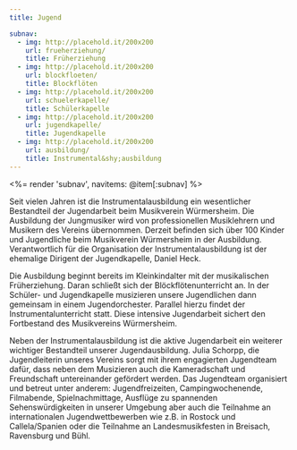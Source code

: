 ```yaml
---
title: Jugend

subnav:
  - img: http://placehold.it/200x200
    url: frueherziehung/
    title: Früherziehung
  - img: http://placehold.it/200x200
    url: blockfloeten/
    title: Blockflöten
  - img: http://placehold.it/200x200
    url: schuelerkapelle/
    title: Schülerkapelle
  - img: http://placehold.it/200x200
    url: jugendkapelle/
    title: Jugendkapelle
  - img: http://placehold.it/200x200
    url: ausbildung/
    title: Instrumental&shy;ausbildung
---
```


<%= render 'subnav', navitems: @item[:subnav] %>

Seit vielen Jahren ist die Instrumentalausbildung ein wesentlicher Bestandteil der Jugendarbeit beim Musikverein Würmersheim. Die Ausbildung der Jungmusiker wird von professionellen Musiklehrern und Musikern des Vereins übernommen. Derzeit befinden sich über 100 Kinder und Jugendliche beim Musikverein Würmersheim in der Ausbildung. Verantwortlich für die Organisation der Instrumentalausbildung ist der ehemalige Dirigent der Jugendkapelle, Daniel Heck.

Die Ausbildung beginnt bereits im Kleinkindalter mit der musikalischen Früherziehung. Daran schließt sich der Blöckflötenunterricht an. In der Schüler- und Jugendkapelle musizieren unsere Jugendlichen dann gemeinsam in einem Jugendorchester. Parallel hierzu findet der Instrumentalunterricht statt. Diese intensive Jugendarbeit sichert den Fortbestand des Musikvereins Würmersheim.

Neben der Instrumentalausbildung ist die aktive Jugendarbeit ein weiterer wichtiger Bestandteil unserer Jugendausbildung. Julia Schorpp, die Jugendleiterin unseres Vereins sorgt mit ihrem engagierten Jugendteam dafür, dass neben dem Musizieren auch die Kameradschaft und Freundschaft untereinander gefördert werden. Das Jugendteam organisiert und betreut unter anderem: Jugendfreizeiten, Campingwochenende, Filmabende, Spielnachmittage, Ausflüge zu spannenden Sehenswürdigkeiten in unserer Umgebung aber auch die Teilnahme an internationalen Jugendwettbewerben wie z.B. in Rostock und Callela/Spanien oder die Teilnahme an Landesmusikfesten in Breisach, Ravensburg und Bühl.
